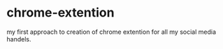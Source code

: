 # chrome-extention
 my first approach to creation of chrome extention for all my social media handels.
